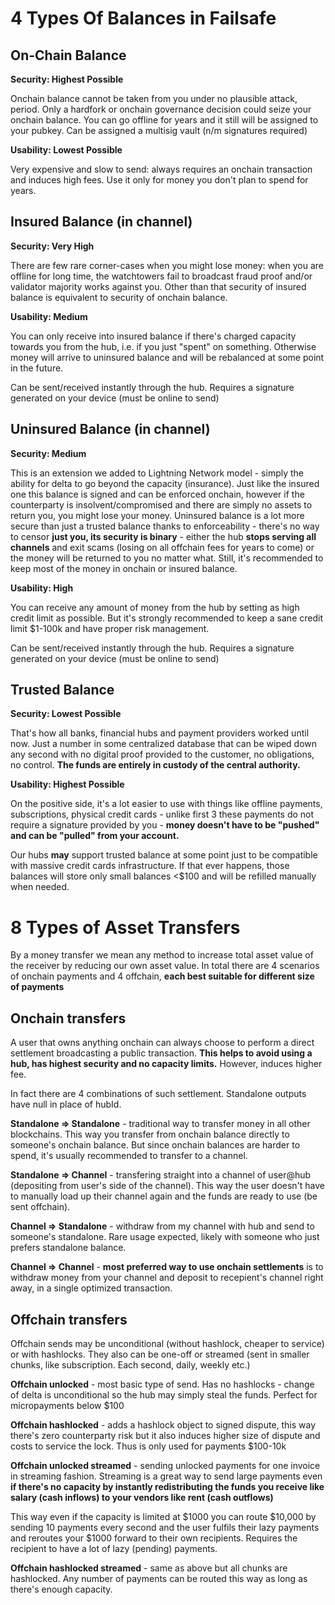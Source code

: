 # 4 Types Of Balances in Failsafe

## On-Chain Balance

**Security: Highest Possible**

Onchain balance cannot be taken from you under no plausible attack, period. Only a hardfork or onchain governance decision could seize your onchain balance. You can go offline for years and it still will be assigned to your pubkey. Can be assigned a multisig vault (n/m signatures required)

**Usability: Lowest Possible**

Very expensive and slow to send: always requires an onchain transaction and induces high fees. Use it only for money you don't plan to spend for years. 

## Insured Balance (in channel)

**Security: Very High** 

There are few rare corner-cases when you might lose money: when you are offline for long time, the watchtowers fail to broadcast fraud proof and/or validator majority works against you. Other than that security of insured balance is equivalent to security of onchain balance.

**Usability: Medium** 

You can only receive into insured balance if there's charged capacity towards you from the hub, i.e. if you just "spent" on something. Otherwise money will arrive to uninsured balance and will be rebalanced at some point in the future. 

Can be sent/received instantly through the hub. Requires a signature generated on your device (must be online to send)

## Uninsured Balance (in channel)

**Security: Medium**

This is an extension we added to Lightning Network model - simply the ability for delta to go beyond the capacity (insurance). Just like the insured one this balance is signed and can be enforced onchain, however if the counterparty is insolvent/compromised and there are simply no assets to return you, you might lose your money. Uninsured balance is a lot more secure than just a trusted balance thanks to enforceability - there's no way to censor **just you, its security is binary** - either the hub **stops serving all channels** and exit scams (losing on all offchain fees for years to come) or the money will be returned to you no matter what. Still, it's recommended to keep most of the money in onchain or insured balance.

**Usability: High** 

You can receive any amount of money from the hub by setting as high credit limit as possible. But it's strongly recommended to keep a sane credit limit $1-100k and have proper risk management. 

Can be sent/received instantly through the hub. Requires a signature generated on your device (must be online to send)

## Trusted Balance

**Security: Lowest Possible**

That's how all banks, financial hubs and payment providers worked until now. Just a number in some centralized database that can be wiped down any second with no digital proof provided to the customer, no obligations, no control. **The funds are entirely in custody of the central authority.**

**Usability: Highest Possible**

On the positive side, it's a lot easier to use with things like offline payments, subscriptions, physical credit cards - unlike first 3 these payments do not require a signature provided by you - **money doesn't have to be "pushed" and can be "pulled" from your account.**

Our hubs **may** support trusted balance at some point just to be compatible with massive credit cards infrastructure. If that ever happens, those balances will store only small balances <$100 and will be refilled manually when needed.

# 8 Types of Asset Transfers

By a money transfer we mean any method to increase total asset value of the receiver by reducing our own asset value. In total there are 4 scenarios of onchain payments and 4 offchain, **each best suitable for different size of payments**

## Onchain transfers

A user that owns anything onchain can always choose to perform a direct settlement broadcasting a public transaction. **This helps to avoid using a hub, has highest security and no capacity limits.** However, induces higher fee.

In fact there are 4 combinations of such settlement. Standalone outputs have null in place of hubId. 

**Standalone => Standalone** - traditional way to transfer money in all other blockchains. This way you transfer from onchain balance directly to someone's onchain balance. But since onchain balances are harder to spend, it's usually recommended to transfer to a channel.

**Standalone => Channel** - transfering straight into a channel of user@hub (depositing from user's side of the channel). This way the user doesn't have to manually load up their channel again and the funds are ready to use (be sent offchain).

**Channel => Standalone** - withdraw from my channel with hub and send to someone's standalone. Rare usage expected, likely with someone who just prefers standalone balance.

**Channel => Channel**  - **most preferred way to use onchain settlements** is to withdraw money from your channel and deposit to recepient's channel right away, in a single optimized transaction.

## Offchain transfers

Offchain sends may be unconditional (without hashlock, cheaper to service) or with hashlocks. They also can be one-off or streamed (sent in smaller chunks, like subscription. Each second, daily, weekly etc.)

**Offchain unlocked** - most basic type of send. Has no hashlocks - change of delta is unconditional so the hub may simply steal the funds. Perfect for micropayments below $100

**Offchain hashlocked** - adds a hashlock object to signed dispute, this way there's zero counterparty risk but it also induces higher size of dispute and costs to service the lock. Thus is only used for payments $100-10k

**Offchain unlocked streamed** - sending unlocked payments for one invoice in streaming fashion. Streaming is a great way to send large payments even **if there's no capacity by instantly redistributing the funds you receive like salary (cash inflows) to your vendors like rent (cash outflows)**

This way even if the capacity is limited at $1000 you can route $10,000 by sending 10 payments every second and the user fulfils their lazy payments and reroutes your $1000 forward to their own recipients. Requires the recipient to have a lot of lazy (pending) payments. 

**Offchain hashlocked streamed** - same as above but all chunks are hashlocked. Any number of payments can be routed this way as long as there's enough capacity.


